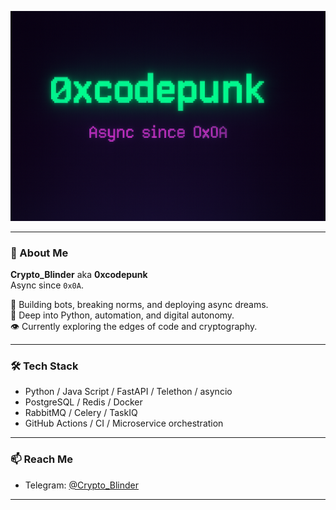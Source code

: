 <p align="center">
  <img src="https://raw.githubusercontent.com/0xcodepunk/0xcodepunk/main/back_ground.png" alt="0xcodepunk banner" />
</p>

---

### 🧠 About Me

**Crypto_Blinder** aka **0xcodepunk**  
Async since `0x0A`.

🚀 Building bots, breaking norms, and deploying async dreams.  
🧬 Deep into Python, automation, and digital autonomy.  
👁 Currently exploring the edges of code and cryptography.

---

### 🛠 Tech Stack

- Python / Java Script / FastAPI / Telethon / asyncio
- PostgreSQL / Redis / Docker
- RabbitMQ / Celery / TaskIQ
- GitHub Actions / CI / Microservice orchestration

---

### 📫 Reach Me

- Telegram: [@Crypto_Blinder](https://t.me/Crypto_Blinder)

---

